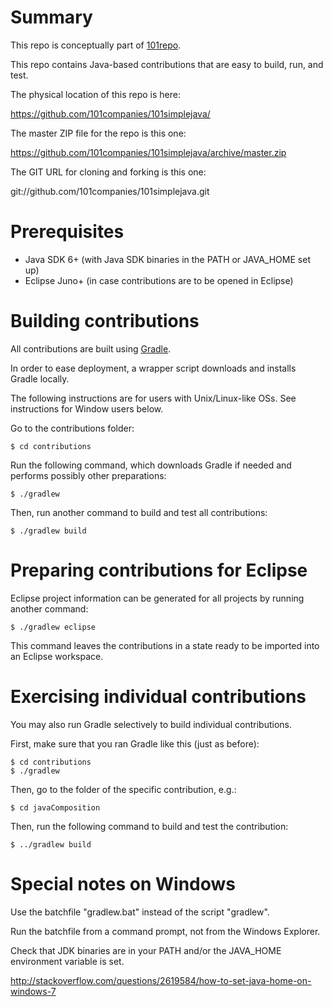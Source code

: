 # Summary

This repo is conceptually part of [101repo](http://101companies.org/wiki/101companies:Repository).

This repo contains Java-based contributions that are easy to build, run, and test.

The physical location of this repo is here:

https://github.com/101companies/101simplejava/

The master ZIP file for the repo is this one:

https://github.com/101companies/101simplejava/archive/master.zip

The GIT URL for cloning and forking is this one:

git://github.com/101companies/101simplejava.git

# Prerequisites

* Java SDK 6+ (with Java SDK binaries in the PATH or JAVA_HOME set up)
* Eclipse Juno+ (in case contributions are to be opened in Eclipse)

# Building contributions

All contributions are built using [Gradle](www.gradle.org).

In order to ease deployment, a wrapper script downloads and installs Gradle locally.

The following instructions are for users with Unix/Linux-like OSs. See instructions for Window users below. 

Go to the contributions folder:

    $ cd contributions

Run the following command, which downloads Gradle if needed and performs possibly other preparations:

    $ ./gradlew

Then, run another command to build and test all contributions:

    $ ./gradlew build
    
# Preparing contributions for Eclipse

Eclipse project information can be generated for all projects by running another command:

    $ ./gradlew eclipse

This command leaves the contributions in a state ready to be imported into an Eclipse workspace.

# Exercising individual contributions

You may also run Gradle selectively to build individual contributions.

First, make sure that you ran Gradle like this (just as before):

    $ cd contributions
    $ ./gradlew

Then, go to the folder of the specific contribution, e.g.:

    $ cd javaComposition

Then, run the following command to build and test the contribution:

    $ ../gradlew build

# Special notes on Windows

Use the batchfile "gradlew.bat" instead of the script "gradlew".

Run the batchfile from a command prompt, not from the Windows Explorer.

Check that JDK binaries are in your PATH and/or the JAVA_HOME environment variable is set.

http://stackoverflow.com/questions/2619584/how-to-set-java-home-on-windows-7

